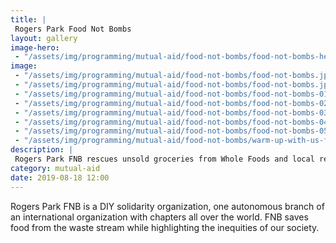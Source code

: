 ```yaml
---
title: |
 Rogers Park Food Not Bombs
layout: gallery
image-hero:
 - "/assets/img/programming/mutual-aid/food-not-bombs/food-not-bombs-hero.jpg"
image:
 - "/assets/img/programming/mutual-aid/food-not-bombs/food-not-bombs.jpg"
 - "/assets/img/programming/mutual-aid/food-not-bombs/food-not-bombs.jpg"
 - "/assets/img/programming/mutual-aid/food-not-bombs/food-not-bombs-01.jpg"
 - "/assets/img/programming/mutual-aid/food-not-bombs/food-not-bombs-02.jpg"
 - "/assets/img/programming/mutual-aid/food-not-bombs/food-not-bombs-03.jpg"
 - "/assets/img/programming/mutual-aid/food-not-bombs/food-not-bombs-04.jpg"
 - "/assets/img/programming/mutual-aid/food-not-bombs/food-not-bombs-05.jpg"
 - "/assets/img/programming/mutual-aid/food-not-bombs/warm-up-with-us-flyer.jpg"
description: |
 Rogers Park FNB rescues unsold groceries from Whole Foods and local restaurant supply sources.
category: mutual-aid
date: 2019-08-18 12:00
---
```

Rogers Park FNB is a DIY solidarity organization, one autonomous branch of an international organization with chapters all over the world. FNB saves food from the waste stream while highlighting the inequities of our society.